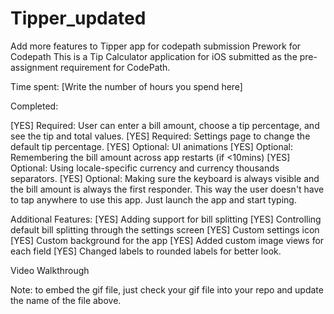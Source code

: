 # Tipper_updated
Add more features to Tipper app for codepath submission
Prework for Codepath This is a Tip Calculator application for iOS submitted as the pre-assignment requirement for CodePath.

Time spent: [Write the number of hours you spend here]

Completed:

[YES] Required: User can enter a bill amount, choose a tip percentage, and see the tip and total values.
[YES] Required: Settings page to change the default tip percentage.
[YES] Optional: UI animations
[YES] Optional: Remembering the bill amount across app restarts (if <10mins)
[YES] Optional: Using locale-specific currency and currency thousands separators.
[YES] Optional: Making sure the keyboard is always visible and the bill amount is always the first responder. This way the user doesn't have to tap anywhere to use this app. Just launch the app and start typing.

Additional Features:
[YES] Adding support for bill splitting
[YES] Controlling default bill splitting through the settings screen
[YES] Custom settings icon
[YES] Custom background for the app
[YES] Added custom image views for each field
[YES] Changed labels to rounded labels for better look. 

Video Walkthrough

Note: to embed the gif file, just check your gif file into your repo and update the name of the file above.
